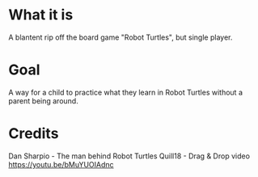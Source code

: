 # What it is

A blantent rip off the board game "Robot Turtles", but single player.

# Goal

A way for a child to practice what they learn in Robot Turtles without a parent being around.

# Credits

Dan Sharpio - The man behind Robot Turtles
Quill18 - Drag & Drop video https://youtu.be/bMuYUOIAdnc